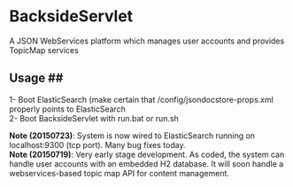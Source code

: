 # BacksideServlet
A JSON WebServices platform which manages user accounts and provides TopicMap services

## Usage ##<br/>

1- Boot ElasticSearch (make certain that /config/jsondocstore-props.xml properly points to ElasticSearch<br/>
2- Boot BacksideServlet with run.bat or run.sh

**Note (20150723)**: System is now wired to ElasticSearch running on localhost:9300 (tcp port). Many bug fixes today.<br/>
**Note (20150719)**: Very early stage development. As coded, the system can handle user accounts with an embedded H2 database. It will soon handle a webservices-based topic map API for content management.